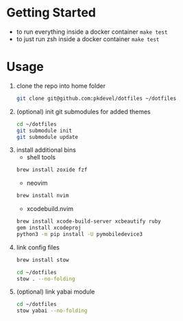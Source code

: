 # Getting Started
- to run everything inside a docker container
`make test`
- to just run zsh inside a docker container
`make test`

# Usage
1. clone the repo into home folder
	```sh
	git clone git@github.com:pkdevel/dotfiles ~/dotfiles
	```
2. (optional) init git submodules for added themes
	```sh
	cd ~/dotfiles
	git submodule init
	git submodule update
	```
3. install additional bins
	- shell tools
	```sh
	brew install zoxide fzf
	```
	- neovim
	```sh
	brew install nvim
	```
	- xcodebuild.nvim
	```sh
	brew install xcode-build-server xcbeautify ruby
	gem install xcodeproj
	python3 -m pip install -U pymobiledevice3
	```
4. link config files
	```sh
	brew install stow

	cd ~/dotfiles
	stow . --no-folding
	```
5. (optional) link yabai module
	```sh
	cd ~/dotfiles
	stow yabai --no-folding
	```
